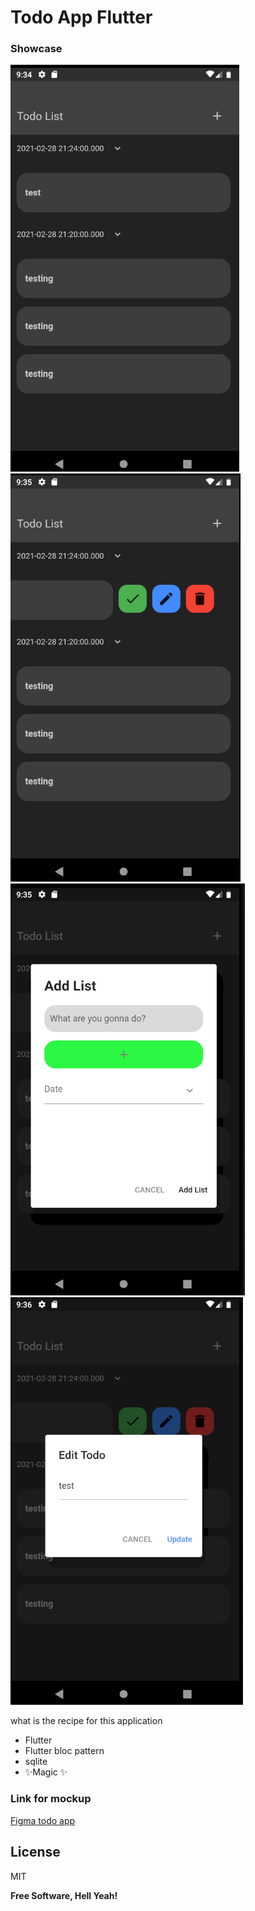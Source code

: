 # Todo App Flutter

### Showcase

![SHOWCASE 1](https://github.com/riiamri23/todofluttersqlite/blob/main/assets/ui/showcase1.PNG)
![SHOWCASE 2](https://github.com/riiamri23/todofluttersqlite/blob/main/assets/ui/showcase2.PNG)
![SHOWCASE 3](https://github.com/riiamri23/todofluttersqlite/blob/main/assets/ui/showcase3.PNG)
![SHOWCASE 4](https://github.com/riiamri23/todofluttersqlite/blob/main/assets/ui/showcase4.PNG)

what is the recipe for this application

- Flutter
- Flutter bloc pattern
- sqlite
- ✨Magic ✨

### Link for mockup
[Figma todo app](https://www.figma.com/file/HwGdISPcjlJM3q3XbqU35F/To-do-list?node-id=89%3A188)

## License

MIT

**Free Software, Hell Yeah!**

